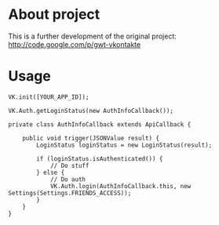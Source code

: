 # About project

This is a further development of the original project: http://code.google.com/p/gwt-vkontakte

# Usage

	VK.init([YOUR_APP_ID]);

	VK.Auth.getLoginStatus(new AuthInfoCallback());

    private class AuthInfoCallback extends ApiCallback {

        public void trigger(JSONValue result) {
            LoginStatus loginStatus = new LoginStatus(result);

            if (loginStatus.isAuthenticated()) {
                // Do stuff
            } else {
                // Do auth
                VK.Auth.login(AuthInfoCallback.this, new Settings(Settings.FRIENDS_ACCESS));
            }
        }
    }
